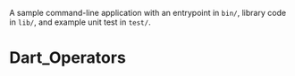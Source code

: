 A sample command-line application with an entrypoint in `bin/`, library code
in `lib/`, and example unit test in `test/`.
# Dart_Operators
